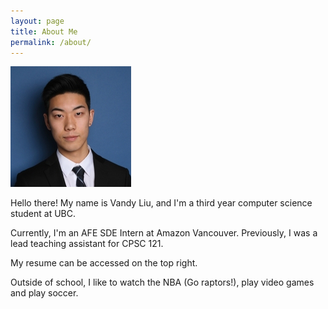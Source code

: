 ```yaml
---
layout: page
title: About Me
permalink: /about/
---
```


![Me (2 years ago though)](/assets/author.png)

Hello there! My name is Vandy Liu, and I'm a third year computer science student at UBC. 

Currently, I'm an AFE SDE Intern at Amazon Vancouver.
Previously, I was a lead teaching assistant for CPSC 121. 

My resume can be accessed on the top right.

Outside of school, I like to watch the NBA (Go raptors!), play video games and play soccer.